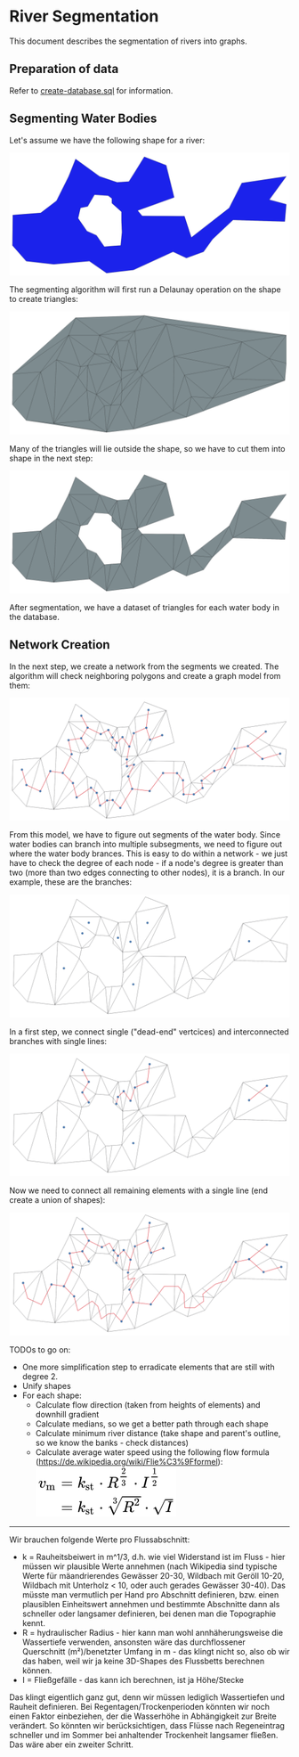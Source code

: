 # River Segmentation

This document describes the segmentation of rivers into graphs.

## Preparation of data

Refer to [create-database.sql](..%2Fexamples%2Fcreate-database.sql) for information.


## Segmenting Water Bodies

Let's assume we have the following shape for a river:

![01_water_body.png](img%2F01_water_body.png)

The segmenting algorithm will first run a Delaunay operation on the shape to create triangles:

![02_delaunay_triangles.png](img%2F02_delaunay_triangles.png)

Many of the triangles will lie outside the shape, so we have to cut them into shape in the next step:

![03_delaunay_cut_to_shape.png](img%2F03_delaunay_cut_to_shape.png)

After segmentation, we have a dataset of triangles for each water body in the database.


## Network Creation

In the next step, we create a network from the segments we created. The algorithm will check neighboring
polygons and create a graph model from them:

![04_graph_model_of_triangles.png](img%2F04_graph_model_of_triangles.png)

From this model, we have to figure out segments of the water body. Since water bodies can branch into
multiple subsegments, we need to figure out where the water body brances. This is easy to do within
a network - we just have to check the degree of each node - if a node's degree is greater than two
(more than two edges connecting to other nodes), it is a branch. In our example, these are the branches:

![05_connecting_vertices.png](img%2F05_connecting_vertices.png)

In a first step, we connect single ("dead-end" vertcices) and interconnected branches with single lines:

![06_connecting_and_dangling_vertices.png](img%2F06_connecting_and_dangling_vertices.png)

Now we need to connect all remaining elements with a single line (end create a union of shapes):

![07_merging_vertices.png](img%2F07_merging_vertices.png)

TODOs to go on:

* One more simplification step to erradicate  elements that are still with degree 2.
* Unify shapes
* For each shape:
  * Calculate flow direction (taken from heights of elements) and downhill gradient
  * Calculate medians, so we get a better path through each shape
  * Calculate minimum river distance (take shape and parent's outline, so we know the banks - check distances)
  * Calculate average water speed using the following flow formula (https://de.wikipedia.org/wiki/Flie%C3%9Fformel):
    ![river_formula.svg](img%2Friver_formula.svg)  

---

Wir brauchen folgende Werte pro Flussabschnitt:

* k<st> = Rauheitsbeiwert in m^1/3, d.h. wie viel Widerstand ist im Fluss - hier müssen wir plausible Werte annehmen (nach Wikipedia sind typische Werte für mäandrierendes Gewässer 20-30, Wildbach mit Geröll 10-20, Wildbach mit Unterholz < 10, oder auch gerades Gewässer 30-40). Das müsste man vermutlich per Hand pro Abschnitt definieren, bzw. einen plausiblen Einheitswert annehmen und bestimmte Abschnitte dann als schneller oder langsamer definieren, bei denen man die Topographie kennt.
* R = hydraulischer Radius - hier kann man wohl annhäherungsweise die Wassertiefe verwenden, ansonsten wäre das durchflossener Querschnitt (m²)/benetzter Umfang in m - das klingt nicht so, also ob wir das haben, weil wir ja keine 3D-Shapes des Flussbetts berechnen können.
* I = Fließgefälle - das kann ich berechnen, ist ja Höhe/Stecke

Das klingt eigentlich ganz gut, denn wir müssen lediglich Wassertiefen und Rauheit definieren. Bei Regentagen/Trockenperioden könnten wir noch einen Faktor einbeziehen, der die Wasserhöhe in Abhängigkeit zur Breite verändert. So könnten wir berücksichtigen, dass Flüsse nach Regeneintrag schneller und im Sommer bei anhaltender Trockenheit langsamer fließen. Das wäre aber ein zweiter Schritt.


